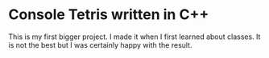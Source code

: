 # Console Tetris written in C++

This is my first bigger project. I made it when I first learned about classes. It is not the best but I was certainly happy with the result. 
